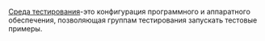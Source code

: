 [Среда тестирования](<../Типы инструментов тестирования/1-Применение инструментов в тестировании.md>)-это конфигурация программного и аппаратного обеспечения, позволяющая группам тестирования запускать тестовые примеры.
